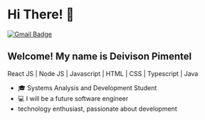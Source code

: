 <h1>Hi There! 👋</h1>

[![Gmail Badge](https://img.shields.io/badge/-deivicampos205@gmail.com-6633cc?style=flat-square&logo=Gmail&logoColor=white&link=mailto:deivicampos205@gmail.com)](mailto:deivicampos205@gmail.com)


## Welcome! My name is Deivison Pimentel
React JS | Node JS | Javascript | HTML | CSS | Typescript | Java 
- 🎓 Systems Analysis and Development Student
- 💻 I will be a future software engineer
-    technology enthusiast, passionate about development
  

